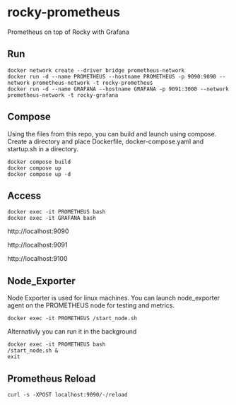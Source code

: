 # rocky-prometheus
Prometheus on top of Rocky with Grafana

## Run
```
docker network create --driver bridge prometheus-network
docker run -d --name PROMETHEUS --hostname PROMETHEUS -p 9090:9090 --network prometheus-network -t rocky-prometheus
docker run -d --name GRAFANA --hostname GRAFANA -p 9091:3000 --network prometheus-network -t rocky-grafana
```

## Compose
Using the files from this repo, you can build and launch using compose. Create a directory and place Dockerfile, docker-compose.yaml and startup.sh in a directory.
```
docker compose build
docker compose up
docker compose up -d
```
## Access
```
docker exec -it PROMETHEUS bash
docker exec -it GRAFANA bash
```
http://localhost:9090

http://localhost:9091

http://localhost:9100

## Node_Exporter
Node Exporter is used for linux machines. You can launch node_exporter agent on the PROMETHEUS node for testing and metrics. 
```
docker exec -it PROMETHEUS /start_node.sh
```
Alternativly you can run it in the background
```
docker exec -it PROMETHEUS bash
/start_node.sh &
exit
```

## Prometheus Reload
```
curl -s -XPOST localhost:9090/-/reload
```

